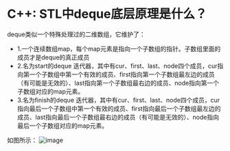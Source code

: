 # C++: STL中deque底层原理是什么？

deque类似一个特殊处理过的二维数组，它维护了：

* 1.一个连续数组map，每个map元素是指向一个子数组的指针。子数组里面的成员才是deque的真正成员
* 2.名为start的deque 迭代器，其中有cur、first、last、node四个成员，cur指向第一个子数组中第一个有效的成员、first指向第一个子数组最左边的成员（有可能是无效的）、last指向第一个子数组最右边的成员、node指向第一个子数组对应的map元素。
* 3.名为finish的deque 迭代器，其中有cur、first、last、node四个成员，cur指向最后一个子数组中第一个有效的成员、first指向最后一个子数组最左边的成员、last指向最后一个子数组最右边的成员（有可能是无效的）、node指向最后一个子数组对应的map元素。

如图所示：
![image](https://user-images.githubusercontent.com/10019865/168890989-fe3878eb-5d8a-4baf-b833-f8905bfdd7d1.png)
